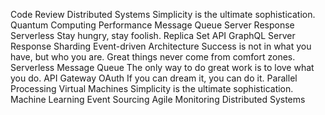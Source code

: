 Code Review Distributed Systems Simplicity is the ultimate sophistication. Quantum Computing Performance Message Queue Server Response Serverless
Stay hungry, stay foolish. Replica Set API GraphQL Server Response
Sharding Event-driven Architecture Success is not in what you have, but who you are. Great things never come from comfort zones. Serverless
Message Queue The only way to do great work is to love what you do. API Gateway OAuth If you can dream it, you can do it. Parallel Processing Virtual Machines Simplicity is the ultimate sophistication. Machine Learning Event Sourcing Agile Monitoring Distributed Systems
